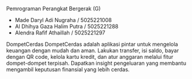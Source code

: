 Pemrograman Perangkat Bergerak (G)

- Made Daryl Adi Nugraha		/	5025221008
- Al Dhihya Gaza Halim Putra 	/	5025221288
- Alendra Rafif Athaillah		/	5025221297

DompetCerdas
	DompetCerdas adalah aplikasi pintar untuk mengelola keuangan dengan mudah dan aman. Lakukan transfer, isi saldo, bayar dengan QR code, kelola kartu kredit, dan atur anggaran melalui fitur dompet-dompet terpisah. Dapatkan insight pengeluaran yang membantu mengambil keputusan finansial yang lebih cerdas.
